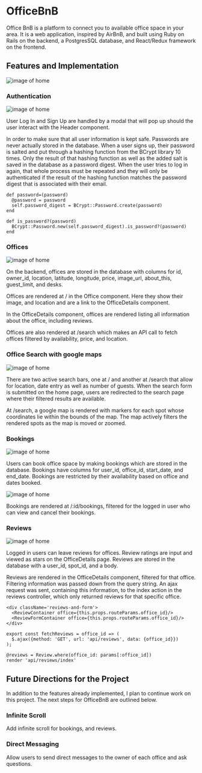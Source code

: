 # OfficeBnB

Office BnB is a platform to connect you to available office space in your area. It is a web application, inspired by AirBnB, and built using Ruby on Rails on the backend, a PostgresSQL database, and React/Redux framework on the frontend.

## Features and Implementation

![image of home](docs/images/Home.png)

### Authentication

![image of home](docs/images/Signup-Modal.png)


User Log In and Sign Up are handled by a modal that will pop up should the user interact with the Header component.

In order to make sure that all user information is kept safe. Passwords are never actually stored in the database. When a user signs up, their password is salted and put through a hashing function from the BCrypt library 10 times. Only the result of that hashing function as well as the added salt is saved in the database as a password digest. When the user tries to log in again, that whole process must be repeated and they will only be authenticated if the result of the hashing function matches the password digest that is associated with their email.

```
def password=(password)
  @password = password
  self.password_digest = BCrypt::Password.create(password)
end

def is_password?(password)
  BCrypt::Password.new(self.password_digest).is_password?(password)
end
```

### Offices

![image of home](docs/images/Office-Details.png)


On the backend, offices are stored in the database with columns for id, owner_id, location, latitude, longitude, price, image_url, about_this, guest_limit, and desks.

Offices are rendered at / in the Office component. Here they show their image, and location and are a link to the OfficeDetails component.

In the OfficeDetails component, offices are rendered listing all information about the office, including reviews.

Offices are also rendered at /search which makes an API call to fetch offices filtered by availability, price, and location.

### Office Search with google maps

![image of home](docs/images/Search-Results.png)

There are two active search bars, one at / and another at /search that allow for location, date entry as well as number of guests. When the search form is submitted on the home page, users are redirected to the search page where their filtered results are available.

At /search, a google map is rendered with markers for each spot whose coordinates lie within the bounds of the map. The map actively filters the rendered spots as the map is moved or zoomed.

### Bookings

![image of home](docs/images/Booking-Form.png)

Users can book office space by making bookings which are stored in the database. Bookings have columns for user_id, office_id, start_date, and end_date. Bookings are restricted by their availability based on office and dates booked.

![image of home](docs/images/Bookings.png)

Bookings are rendered at /:id/bookings, filtered for the logged in user who can view and cancel their bookings.

### Reviews

![image of home](docs/images/Review-Form.png)

Logged in users can leave reviews for offices. Review ratings are input and viewed as stars on the OfficeDetails page. Reviews are stored in the database with a user_id, spot_id, and a body.

Reviews are rendered in the OfficeDetails component, filtered for that office. Filtering information was passed down from the query string. An ajax request was sent, containing this information, to the index action in the reviews controller, which only returned reviews for that specific office.

```
<div className='reviews-and-form'>
  <ReviewContainer office={this.props.routeParams.office_id}/>
  <ReviewFormContainer office={this.props.routeParams.office_id}/>
</div>
```

```
export const fetchReviews = office_id => (
  $.ajax({method: 'GET', url: 'api/reviews', data: {office_id}})
);
```

```
@reviews = Review.where(office_id: params[:office_id])
render 'api/reviews/index'
```
## Future Directions for the Project

In addition to the features already implemented, I plan to continue work on this project. The next steps for OfficeBnB are outlined below.

### Infinite Scroll

Add infinite scroll for bookings, and reviews.

### Direct Messaging

Allow users to send direct messages to the owner of each office and ask questions.
